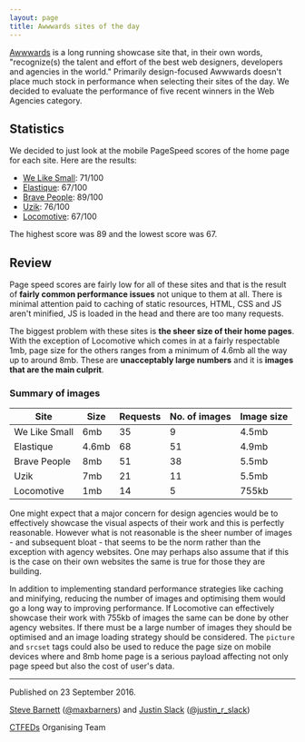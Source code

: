 ```yaml
---
layout: page
title: Awwwards sites of the day
---
```


[Awwwards](http://awwwards.com) is a long running showcase site that, in their own words, "recognize(s) the talent and effort of the best web designers, developers and agencies in the world." Primarily design-focused Awwwards doesn't place much stock in performance when selecting their sites of the day. We decided to evaluate the performance of five recent winners in the Web Agencies category.

## Statistics

We decided to just look at the mobile PageSpeed scores of the home page for each site. Here are the results:

- [We Like Small](https://developers.google.com/speed/pagespeed/insights/?url=http%3A%2F%2Fwww.welikesmall.com%2F): 71/100
- [Elastique](https://developers.google.com/speed/pagespeed/insights/?url=https%3A%2F%2Fwww.elastique.de%2Fwork%2F): 67/100
- [Brave People](https://developers.google.com/speed/pagespeed/insights/?url=http%3A%2F%2Fbravepeople.co%2F&tab=mobile): 89/100
- [Uzik](https://developers.google.com/speed/pagespeed/insights/?url=http%3A%2F%2Fwww.uzik.com%2F): 76/100
- [Locomotive](https://developers.google.com/speed/pagespeed/insights/?url=https%3A%2F%2Flocomotive.ca%2F): 67/100

The highest score was 89 and the lowest score was 67.

## Review

Page speed scores are fairly low for all of these sites and that is the result of **fairly common performance issues** not unique to them at all. There is minimal attention paid to caching of static resources, HTML, CSS and JS aren't minified, JS is loaded in the head and there are too many requests.

The biggest problem with these sites is **the sheer size of their home pages**. With the exception of Locomotive which comes in at a fairly respectable 1mb, page size for the others ranges from a minimum of 4.6mb all the way up to around 8mb. These are **unacceptably large numbers** and it is **images that are the main culprit**.

### Summary of images

| Site          | Size  | Requests | No. of images | Image size |
|---------------|-------|----------|---------------|------------|
| We Like Small | 6mb   | 35       | 9             | 4.5mb      |
| Elastique     | 4.6mb | 68       | 51            | 4.9mb      |
| Brave People  | 8mb   | 51       | 38            | 5.5mb      |
| Uzik          | 7mb   | 21       | 11            | 5.5mb      |
| Locomotive    | 1mb   | 14       | 5             | 755kb      |

One might expect that a major concern for design agencies would be to effectively showcase the visual aspects of their work and this is perfectly reasonable. However what is not reasonable is the sheer number of images - and subsequent bloat - that seems to be the norm rather than the exception with agency websites. One may perhaps also assume that if this is the case on their own websites the same is true for those they are building.

In addition to implementing standard performance strategies like caching and minifying, reducing the number of images and optimising them would go a long way to improving performance. If Locomotive can effectively showcase their work with 755kb of images the same can be done by other agency websites. If there must be a large number of images they should be optimised and an image loading strategy should be considered. The `picture` and `srcset` tags could also be used to reduce the page size on mobile devices where and 8mb home page is a serious payload affecting not only page speed but also the cost of user's data.

---

Published on 23 September 2016.

[Steve Barnett](https://naga.co.za/) ([@maxbarners](https://twitter.com/maxbarners)) and [Justin Slack](http://justinslack.com/) ([@justin_r_slack](https://twitter.com/justin_r_slack))

[CTFEDs](http://ctfeds.org/) Organising Team
